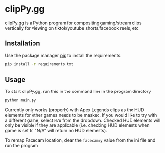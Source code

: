 # clipPy.gg

clipPy.gg is a Python program for compositing gaming/stream clips 
vertically for viewing on tiktok/youtube shorts/facebook reels, etc 

## Installation

Use the package manager [pip](https://pip.pypa.io/en/stable/) to install the requirements.

```bash
pip install -r requirements.txt
```

## Usage

To start clipPy.gg, run this in the command line in the program directory
```bash
python main.py
```

Currently only works (properly) with Apex Legends clips as the HUD elements for other games needs to be masked.
If you would like to try with a different game, select `N/A` from the dropdown. Checked HUD elements will only be 
visible if they are applicable (i.e. checking HUD elements when game is set to "N/A" will return no HUD elements).

To remap Facecam location, clear the `facecamxy` value from the ini file and run the program
